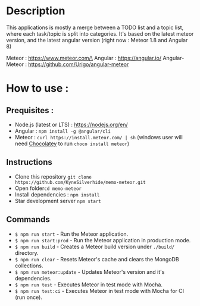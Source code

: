 # Description

This applications is mostly a merge between a TODO list and a topic list, where each task/topic is split into categories.
It's based on the latest meteor version, and the latest angular version (right now : Meteor 1.8 and Angular 8)

Meteor : https://www.meteor.com/\
Angular :  https://angular.io/
Angular-Meteor : https://github.com/Urigo/angular-meteor 

# How to use :
## Prequisites :
* Node.js (latest or LTS) : https://nodejs.org/en/
* Angular : `npm install -g @angular/cli`
* Meteor :  `curl https://install.meteor.com/ | sh`
 (windows user will need [Chocolatey](https://chocolatey.org/install) to run `choco install meteor`)

## Instructions
* Clone this repository `git clone https://github.com/KyneSilverhide/memo-meteor.git`
* Open folder`cd memo-meteor`
* Install dependencies : `npm install`
* Star development server `npm start`

## Commands
- `$ npm run start` - Run the Meteor application.
- `$ npm run start:prod` - Run the Meteor application in production mode.
- `$ npm run build` - Creates a Meteor build version under `./build/` directory.
- `$ npm run clear` - Resets Meteor's cache and clears the MongoDB collections.
- `$ npm run meteor:update` - Updates Meteor's version and it's dependencies.
- `$ npm run test` - Executes Meteor in test mode with Mocha.
- `$ npm run test:ci` - Executes Meteor in test mode with Mocha for CI (run once).
